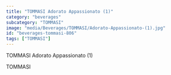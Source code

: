 ```yaml
---
title: "TOMMASI Adorato Appassionato (1)"
category: "beverages"
subcategory: "TOMMASI"
image: "media/Beverages/TOMMASI/Adorato-Appassionato-(1).jpg"
id: "beverages-tommasi-806"
tags: ["TOMMASI"]
---
```


TOMMASI Adorato Appassionato (1)

TOMMASI
